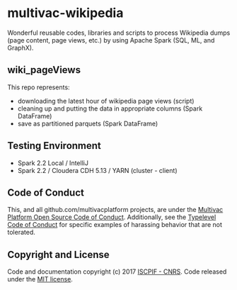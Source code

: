 # multivac-wikipedia
Wonderful reusable codes, libraries and scripts to process Wikipedia dumps (page content, page views, etc.) by using Apache Spark (SQL, ML, and GraphX).

## wiki_pageViews
This repo represents:
* downloading the latest hour of wikipedia page views (script)
* cleaning up and putting the data in appropriate columns (Spark DataFrame)
* save as partitioned parquets (Spark DataFrame)

## Testing Environment

* Spark 2.2 Local / IntelliJ
* Spark 2.2 / Cloudera CDH 5.13 / YARN (cluster - client)

## Code of Conduct

This, and all github.com/multivacplatform projects, are under the [Multivac Platform Open Source Code of Conduct](https://github.com/multivacplatform/code-of-conduct/blob/master/code-of-conduct.md). Additionally, see the [Typelevel Code of Conduct](http://typelevel.org/conduct) for specific examples of harassing behavior that are not tolerated.

## Copyright and License

Code and documentation copyright (c) 2017 [ISCPIF - CNRS](http://iscpif.fr). Code released under the [MIT license](https://github.com/multivacplatform/multivac-wikipedia/blob/master/LICENSE).

